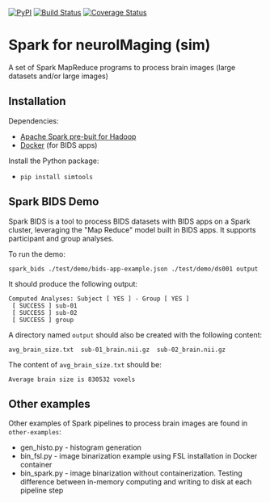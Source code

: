 [![PyPI](https://img.shields.io/pypi/v/simtools.svg)](https://pypi.python.org/pypi/simtools)
[![Build Status](https://travis-ci.org/big-data-lab-team/sim.svg?branch=master)](https://travis-ci.org/big-data-lab-team/sim)
[![Coverage Status](https://coveralls.io/repos/github/big-data-lab-team/sim/badge.svg?branch=master)](https://coveralls.io/github/big-data-lab-team/sim?branch=master)

# Spark for neuroIMaging (sim)

A set of Spark MapReduce programs to process brain images (large datasets and/or large images)

## Installation

Dependencies:
* [Apache Spark pre-buit for Hadoop](http://spark.apache.org/downloads.html)
* [Docker](http://www.docker.com) (for BIDS apps)

Install the Python package:
* `pip install simtools`

## Spark BIDS Demo

Spark BIDS is a tool to process BIDS datasets with BIDS apps on a
Spark cluster, leveraging the "Map Reduce" model built in BIDS
apps. It supports participant and group analyses.

To run the demo:
```
spark_bids ./test/demo/bids-app-example.json ./test/demo/ds001 output
```

It should produce the following output:
```
Computed Analyses: Subject [ YES ] - Group [ YES ]
 [ SUCCESS ] sub-01
 [ SUCCESS ] sub-02
 [ SUCCESS ] group
```

A directory named `output` should also be created with the following content:
```
avg_brain_size.txt  sub-01_brain.nii.gz  sub-02_brain.nii.gz
```

The content of `avg_brain_size.txt` should be:
```
Average brain size is 830532 voxels
```

## Other examples

Other examples of Spark pipelines to process brain images are found in `other-examples`:
   - gen_histo.py  - histogram generation
   - bin_fsl.py - image binarization example using FSL installation in Docker container
   - bin_spark.py - image binarization without containerization. Testing difference between in-memory computing and writing to disk at each pipeline step  

